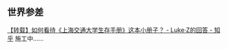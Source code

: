 ## 世界参差

[【转载】如何看待《上海交通大学生存手册》这本小册子？ - Luke·Z的回答 - 知乎](https://www.zhihu.com/question/23633140/answer/2248902148)
施工中……